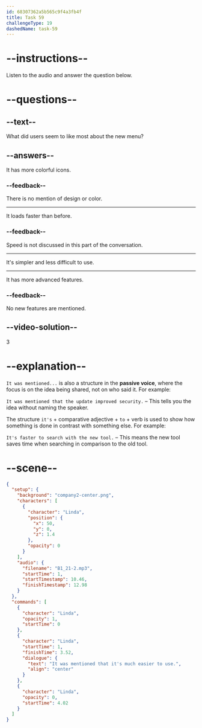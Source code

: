 ```yaml
---
id: 68307362a5b565c9f4a3fb4f
title: Task 59
challengeType: 19
dashedName: task-59
---
```


<!-- (Audio) Linda: It was mentioned that it's much easier to use. -->

# --instructions--

Listen to the audio and answer the question below.

# --questions--

## --text--

What did users seem to like most about the new menu?

## --answers--

It has more colorful icons.

### --feedback--

There is no mention of design or color.

---

It loads faster than before.

### --feedback--

Speed is not discussed in this part of the conversation.

---

It's simpler and less difficult to use.

---

It has more advanced features.

### --feedback--

No new features are mentioned.

## --video-solution--

3

# --explanation--

`It was mentioned...` is also a structure in the **passive voice**, where the focus is on the idea being shared, not on who said it. For example:

`It was mentioned that the update improved security.` – This tells you the idea without naming the speaker.

The structure `it's` + comparative adjective + `to` + verb is used to show how something is done in contrast with something else. For example:

`It's faster to search with the new tool.` – This means the new tool saves time when searching in comparison to the old tool.

# --scene--

```json
{
  "setup": {
    "background": "company2-center.png",
    "characters": [
      {
        "character": "Linda",
        "position": {
          "x": 50,
          "y": 0,
          "z": 1.4
        },
        "opacity": 0
      }
    ],
    "audio": {
      "filename": "B1_21-2.mp3",
      "startTime": 1,
      "startTimestamp": 10.46,
      "finishTimestamp": 12.98
    }
  },
  "commands": [
    {
      "character": "Linda",
      "opacity": 1,
      "startTime": 0
    },
    {
      "character": "Linda",
      "startTime": 1,
      "finishTime": 3.52,
      "dialogue": {
        "text": "It was mentioned that it's much easier to use.",
        "align": "center"
      }
    },
    {
      "character": "Linda",
      "opacity": 0,
      "startTime": 4.02
    }
  ]
}
```
